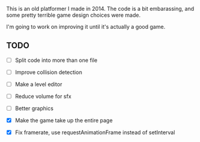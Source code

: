 
This is an old platformer I made in 2014. The code is a bit embarassing, and some pretty terrible game design choices were made.

I'm going to work on improving it until it's actually a good game.

## TODO
- [ ] Split code into more than one file
- [ ] Improve collision detection
- [ ] Make a level editor
- [ ] Reduce volume for sfx
- [ ] Better graphics
- [x] Make the game take up the entire page
- [x] Fix framerate, use requestAnimationFrame instead of setInterval

